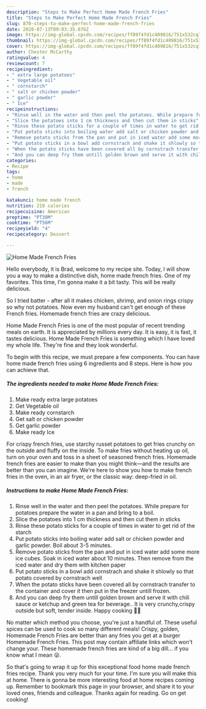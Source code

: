 ```yaml
---
description: "Steps to Make Perfect Home Made French Fries"
title: "Steps to Make Perfect Home Made French Fries"
slug: 870-steps-to-make-perfect-home-made-french-fries
date: 2020-07-13T09:03:35.876Z
image: https://img-global.cpcdn.com/recipes/ff89f4fd1c409816/751x532cq70/home-made-french-fries-recipe-main-photo.jpg
thumbnail: https://img-global.cpcdn.com/recipes/ff89f4fd1c409816/751x532cq70/home-made-french-fries-recipe-main-photo.jpg
cover: https://img-global.cpcdn.com/recipes/ff89f4fd1c409816/751x532cq70/home-made-french-fries-recipe-main-photo.jpg
author: Chester McCarthy
ratingvalue: 4
reviewcount: 7
recipeingredient:
- " extra large potatoes"
- " Vegetable oil"
- " cornstarch"
- " salt or chicken powder"
- " garlic powder"
- " Ice"
recipeinstructions:
- "Rinse well in the water and then peel the potatoes. While prepare for potatoes prepare the water in a pan and bring to a boil."
- "Slice the potatoes into 1 cm thickness and then cut them in sticks"
- "Rinse these potato sticks for a couple of times in water to get rid of the starch"
- "Put potato sticks into boiling water add salt or chicken powder and garlic powder. Boil about 3-5 minutes."
- "Remove potato sticks from the pan and put in iced water add some more ice cubes. Soak in iced water about 10 minutes. Then remove from the iced water and dry them with kitchen paper"
- "Put potato sticks in a bowl add cornstrach and shake it shlowly so that potato covered by cornstrach well"
- "When the potato sticks have been covered all by cornstrach transfer to the container and cover it then put in the freezer untill frozen."
- "And you can deep fry them untill golden brown and serve it with chili sauce or ketchup and green tea for beverage.. It is very crunchy,crispy outside but soft, tender inside. Happy cooking 🥰🥳"
categories:
- Recipe
tags:
- home
- made
- french

katakunci: home made french 
nutrition: 219 calories
recipecuisine: American
preptime: "PT30M"
cooktime: "PT56M"
recipeyield: "4"
recipecategory: Dessert

---
```



![Home Made French Fries](https://img-global.cpcdn.com/recipes/ff89f4fd1c409816/751x532cq70/home-made-french-fries-recipe-main-photo.jpg)

Hello everybody, it is Brad, welcome to my recipe site. Today, I will show you a way to make a distinctive dish, home made french fries. One of my favorites. This time, I'm gonna make it a bit tasty. This will be really delicious.

So I tried batter - after all it makes chicken, shrimp, and onion rings crispy so why not potatoes. Now even my husband can&#39;t get enough of these French fries. Homemade french fries are crazy delicious.

Home Made French Fries is one of the most popular of recent trending meals on earth. It is appreciated by millions every day. It is easy, it is fast, it tastes delicious. Home Made French Fries is something which I have loved my whole life. They're fine and they look wonderful.


To begin with this recipe, we must prepare a few components. You can have home made french fries using 6 ingredients and 8 steps. Here is how you can achieve that.

<!--inarticleads1-->

##### The ingredients needed to make Home Made French Fries:

1. Make ready  extra large potatoes
1. Get  Vegetable oil
1. Make ready  cornstarch
1. Get  salt or chicken powder
1. Get  garlic powder
1. Make ready  Ice


For crispy french fries, use starchy russet potatoes to get fries crunchy on the outside and fluffy on the inside. To make fries without heating up oil, turn on your oven and toss in a sheet of seasoned french fries. Homemade french fries are easier to make than you might think—and the results are better than you can imagine. We&#39;re here to show you how to make french fries in the oven, in an air fryer, or the classic way: deep-fried in oil. 

<!--inarticleads2-->

##### Instructions to make Home Made French Fries:

1. Rinse well in the water and then peel the potatoes. While prepare for potatoes prepare the water in a pan and bring to a boil.
1. Slice the potatoes into 1 cm thickness and then cut them in sticks
1. Rinse these potato sticks for a couple of times in water to get rid of the starch
1. Put potato sticks into boiling water add salt or chicken powder and garlic powder. Boil about 3-5 minutes.
1. Remove potato sticks from the pan and put in iced water add some more ice cubes. Soak in iced water about 10 minutes. Then remove from the iced water and dry them with kitchen paper
1. Put potato sticks in a bowl add cornstrach and shake it shlowly so that potato covered by cornstrach well
1. When the potato sticks have been covered all by cornstrach transfer to the container and cover it then put in the freezer untill frozen.
1. And you can deep fry them untill golden brown and serve it with chili sauce or ketchup and green tea for beverage.. It is very crunchy,crispy outside but soft, tender inside. Happy cooking 🥰🥳


No matter which method you choose, you&#39;re just a handful of. These useful spices can be used to cook so many different meals! Crispy, golden, Homemade French Fries are better than any fries you get at a burger Homemade French Fries. This post may contain affiliate links which won&#39;t change your. These homemade french fries are kind of a big dill… if you know what I mean 😜. 

So that's going to wrap it up for this exceptional food home made french fries recipe. Thank you very much for your time. I'm sure you will make this at home. There is gonna be more interesting food at home recipes coming up. Remember to bookmark this page in your browser, and share it to your loved ones, friends and colleague. Thanks again for reading. Go on get cooking!
